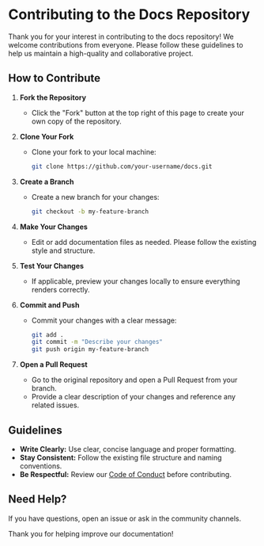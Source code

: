 # Contributing to the Docs Repository

Thank you for your interest in contributing to the docs repository! We welcome contributions from everyone. Please follow these guidelines to help us maintain a high-quality and collaborative project.

## How to Contribute

1. **Fork the Repository**
   - Click the "Fork" button at the top right of this page to create your own copy of the repository.

2. **Clone Your Fork**
   - Clone your fork to your local machine:
     ```sh
     git clone https://github.com/your-username/docs.git
     ```

3. **Create a Branch**
   - Create a new branch for your changes:
     ```sh
     git checkout -b my-feature-branch
     ```

4. **Make Your Changes**
   - Edit or add documentation files as needed. Please follow the existing style and structure.

5. **Test Your Changes**
   - If applicable, preview your changes locally to ensure everything renders correctly.

6. **Commit and Push**
   - Commit your changes with a clear message:
     ```sh
     git add .
     git commit -m "Describe your changes"
     git push origin my-feature-branch
     ```

7. **Open a Pull Request**
   - Go to the original repository and open a Pull Request from your branch.
   - Provide a clear description of your changes and reference any related issues.

## Guidelines

- **Write Clearly:** Use clear, concise language and proper formatting.
- **Stay Consistent:** Follow the existing file structure and naming conventions.
- **Be Respectful:** Review our [Code of Conduct](docs/contribution-guidelines/coc-inc.md) before contributing.
## Need Help?
If you have questions, open an issue or ask in the community channels.

Thank you for helping improve our documentation!
